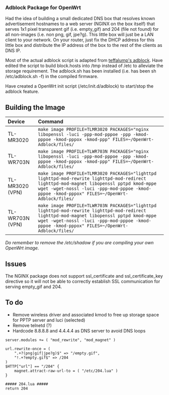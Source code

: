 ### Adblock Package for OpenWrt

Had the idea of building a small dedicated DNS box that resolves known advertisement hostnames to a web server (NGINX on the box itself) that serves 1x1 pixel transparent gif (i.e. empty_gif) and 204 (file not found) for all non-images (i.e. non png, gif, jpe?g). This little box will just be a LAN client to your network. On your router, just fix the DHCP address for this little box and distribute the IP address of the box to the rest of the clients as DNS IP. 

Most of the actual adblock script is adapted from [teffalump's adblock](https://github.com/teffalump/adblock). Have edited the script to build block.hosts into /tmp instead of /etc to alleviate the storage requirement. The adblock.sh has been installed (i.e. has been sh /etc/adblock.sh -f) in the compiled firmware.

Have created a OpenWrt init script (/etc/init.d/adblock) to start/stop the adblock feature.

## Building the Image

Device | Command
:-- | :--
TL-MR3020 | ```make image PROFILE=TLMR3020 PACKAGES="nginx libopenssl -luci -ppp-mod-pppoe -ppp -kmod-pppoe -kmod-pppox -kmod-ppp" FILES=~/OpenWrt-Adblock/files/```
TL-WR703N | ```make image PROFILE=TLWR703N PACKAGES="nginx libopenssl -luci -ppp-mod-pppoe -ppp -kmod-pppoe -kmod-pppox -kmod-ppp" FILES=~/OpenWrt-Adblock/files/```
TL-MR3020 (VPN) | ```make image PROFILE=TLMR3020 PACKAGES="lighttpd lighttpd-mod-rewrite lighttpd-mod-redirect lighttpd-mod-magnet libopenssl pptpd kmod-mppe wget -wget-nossl -luci -ppp-mod-pppoe -kmod-pppoe -kmod-pppox" FILES=~/OpenWrt-Adblock/files/```
TL-WR703N (VPN) | ```make image PROFILE=TLWR703N PACKAGES="lighttpd lighttpd-mod-rewrite lighttpd-mod-redirect lighttpd-mod-magnet libopenssl pptpd kmod-mppe wget -wget-nossl -luci -ppp-mod-pppoe -kmod-pppoe -kmod-pppox" FILES=~/OpenWrt-Adblock/files/```

*Do remember to remove the /etc/shadow if you are compiling your own OpenWrt image.*

## Issues

The NGINX package does not support ssl_certificate and ssl_certificate_key directive so it will not be able to correctly establish SSL communication for serving empty_gif and 204.

## To do
- Remove wireless driver and associated kmod to free up storage space for PPTP server and luci (selected)
- Remove telnetd (?)
- Hardcode 8.8.8.8 and 4.4.4.4 as DNS server to avoid DNS loops

```
server.modules += ( "mod_rewrite", "mod_magnet" )

url.rewrite-once = ( 
    ".+?(png|gif|jpe?g)$" => "/empty.gif",
    "!.+?empty.gif$" => /204
)
$HTTP["url"] == "/204" {
    magnet.attract-raw-url-to = ( "/etc/204.lua" )
}

##### 204.lua #####
return 204
```
